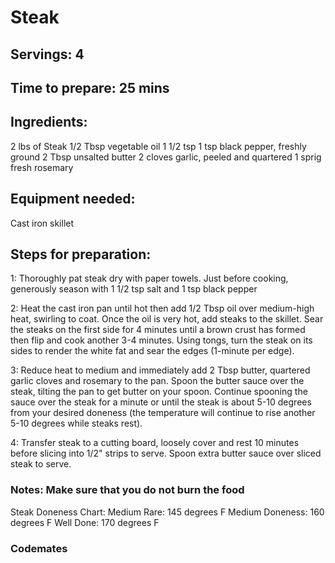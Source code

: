 # Steak

## Servings: 4

## Time to prepare: 25 mins

## Ingredients:
2 lbs of Steak
1/2 Tbsp vegetable oil
1 1/2 tsp
1 tsp black pepper, freshly ground
2 Tbsp unsalted butter
2 cloves garlic, peeled and quartered
1 sprig fresh rosemary

## Equipment needed:
Cast iron skillet


## Steps for preparation:
1: Thoroughly pat steak dry with paper towels. Just before cooking, generously season with 1 1/2 tsp salt and 1 tsp black pepper

2: Heat the cast iron pan until hot then add 1/2 Tbsp oil over medium-high heat, swirling to coat. Once the oil is very hot, add steaks to the skillet. Sear the steaks on the first side for 4 minutes until a brown crust has formed then flip and cook another 3-4 minutes. Using tongs, turn the steak on its sides to render the white fat and sear the edges (1-minute per edge).

3: Reduce heat to medium and immediately add 2 Tbsp butter, quartered garlic cloves and rosemary to the pan. Spoon the butter sauce over the steak, tilting the pan to get butter on your spoon. Continue spooning the sauce over the steak for a minute or until the steak is about 5-10 degrees from your desired doneness (the temperature will continue to rise another 5-10 degrees while steaks rest).

4: Transfer steak to a cutting board, loosely cover and rest 10 minutes before slicing into 1/2" strips to serve. Spoon extra butter sauce over sliced steak to serve.


### Notes: Make sure that you do not burn the food
Steak Doneness Chart:
Medium Rare: 145 degrees F
Medium Doneness: 160 degrees F
Well Done: 170 degrees F


### Codemates #
